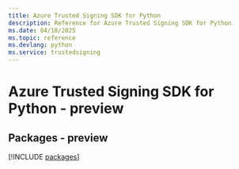 ```yaml
---
title: Azure Trusted Signing SDK for Python
description: Reference for Azure Trusted Signing SDK for Python
ms.date: 04/18/2025
ms.topic: reference
ms.devlang: python
ms.service: trustedsigning
---
```

# Azure Trusted Signing SDK for Python - preview
## Packages - preview
[!INCLUDE [packages](trusted-signing-index.md)]